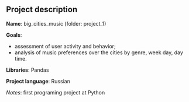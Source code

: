 ## Project description ##

**Name**: big_cities_music (folder: project_1)

**Goals**:
  - assessment of user activity and behavior;
  - analysis of music preferences over the cities by genre, week day, day time.

**Libraries**: Pandas

**Project language**: Russian

*Notes*: first programing project at Python
